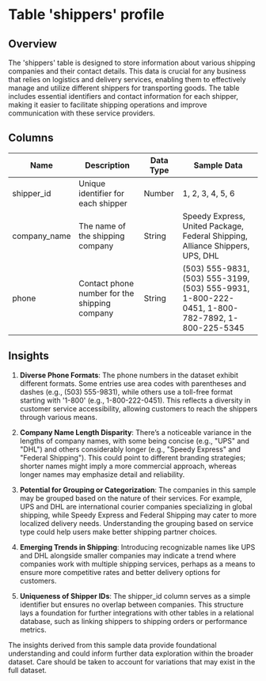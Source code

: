# Table 'shippers' profile

## Overview

The 'shippers' table is designed to store information about various shipping companies and their contact details. This data is crucial for any business that relies on logistics and delivery services, enabling them to effectively manage and utilize different shippers for transporting goods. The table includes essential identifiers and contact information for each shipper, making it easier to facilitate shipping operations and improve communication with these service providers.

## Columns

| Name           | Description                                         | Data Type        | Sample Data                                    |
|----------------|-----------------------------------------------------|------------------|------------------------------------------------|
| shipper_id     | Unique identifier for each shipper                  | Number           | 1, 2, 3, 4, 5, 6                               |
| company_name   | The name of the shipping company                    | String           | Speedy Express, United Package, Federal Shipping, Alliance Shippers, UPS, DHL |
| phone          | Contact phone number for the shipping company       | String           | (503) 555-9831, (503) 555-3199, (503) 555-9931, 1-800-222-0451, 1-800-782-7892, 1-800-225-5345 |

## Insights

1. **Diverse Phone Formats**: The phone numbers in the dataset exhibit different formats. Some entries use area codes with parentheses and dashes (e.g., (503) 555-9831), while others use a toll-free format starting with '1-800' (e.g., 1-800-222-0451). This reflects a diversity in customer service accessibility, allowing customers to reach the shippers through various means. 

2. **Company Name Length Disparity**: There’s a noticeable variance in the lengths of company names, with some being concise (e.g., "UPS" and "DHL") and others considerably longer (e.g., "Speedy Express" and "Federal Shipping"). This could point to different branding strategies; shorter names might imply a more commercial approach, whereas longer names may emphasize detail and reliability.

3. **Potential for Grouping or Categorization**: The companies in this sample may be grouped based on the nature of their services. For example, UPS and DHL are international courier companies specializing in global shipping, while Speedy Express and Federal Shipping may cater to more localized delivery needs. Understanding the grouping based on service type could help users make better shipping partner choices.

4. **Emerging Trends in Shipping**: Introducing recognizable names like UPS and DHL alongside smaller companies may indicate a trend where companies work with multiple shipping services, perhaps as a means to ensure more competitive rates and better delivery options for customers.

5. **Uniqueness of Shipper IDs**: The shipper_id column serves as a simple identifier but ensures no overlap between companies. This structure lays a foundation for further integrations with other tables in a relational database, such as linking shippers to shipping orders or performance metrics.

The insights derived from this sample data provide foundational understanding and could inform further data exploration within the broader dataset. Care should be taken to account for variations that may exist in the full dataset.